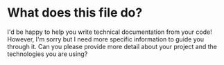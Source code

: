 # What does this file do? 

I'd be happy to help you write technical documentation from your code! However, I'm sorry but I need more specific information to guide you through it. Can you please provide more detail about your project and the technologies you are using?